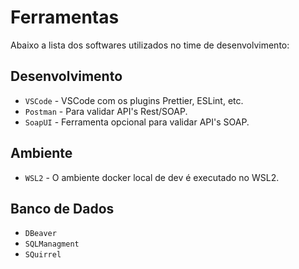 # Ferramentas

Abaixo a lista dos softwares utilizados no time de desenvolvimento:


## Desenvolvimento

* `VSCode` - VSCode com os plugins Prettier, ESLint, etc.
* `Postman` - Para validar API's Rest/SOAP.
* `SoapUI` - Ferramenta opcional para validar API's SOAP.


## Ambiente

* `WSL2` - O ambiente docker local de dev é executado no WSL2. 


## Banco de Dados

* `DBeaver`
* `SQLManagment` 
* `SQuirrel` 